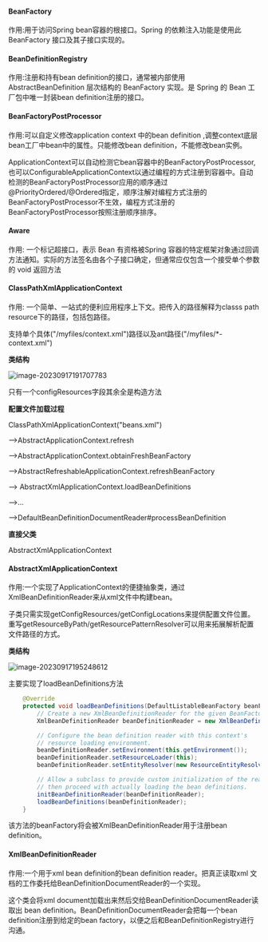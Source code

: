 #### BeanFactory

作用:用于访问Spring bean容器的根接口。Spring 的依赖注入功能是使用此 BeanFactory 接口及其子接口实现的。



#### BeanDefinitionRegistry

作用:注册和持有bean definition的接口，通常被内部使用 AbstractBeanDefinition 层次结构的 BeanFactory 实现。是 Spring 的 Bean 工厂包中唯一封装bean definition注册的接口。



#### BeanFactoryPostProcessor

作用:可以自定义修改application context 中的bean definition ,调整context底层bean工厂中bean中的属性。只能修改bean definition，不能修改bean实例。

ApplicationContext可以自动检测它bean容器中的BeanFactoryPostProcessor,也可以ConfigurableApplicationContext以通过编程的方式注册到容器中。自动检测的BeanFactoryPostProcessor应用的顺序通过@PriorityOrdered/@Ordered指定，顺序注解对编程方式注册的BeanFactoryPostProcessor不生效，编程方式注册的BeanFactoryPostProcessor按照注册顺序排序。

#### Aware

作用: 一个标记超接口，表示 Bean 有资格被Spring 容器的特定框架对象通过回调方法通知。实际的方法签名由各个子接口确定，但通常应仅包含一个接受单个参数的 void 返回方法



#### ClassPathXmlApplicationContext

作用: 一个简单、一站式的便利应用程序上下文。把传入的路径解释为classs path resource下的路径，包括包路径。

支持单个具体("/myfiles/context.xml")路径以及ant路径("/myfiles/*-context.xml")

**类结构** 

![image-20230917191707783](C:\Users\yan\AppData\Roaming\Typora\typora-user-images\image-20230917191707783.png)

只有一个configResources字段其余全是构造方法



**配置文件加载过程**

ClassPathXmlApplicationContext("beans.xml")

-->AbstractApplicationContext.refresh

-->AbstractApplicationContext.obtainFreshBeanFactory

-->AbstractRefreshableApplicationContext.refreshBeanFactory

--> AbstractXmlApplicationContext.loadBeanDefinitions

-->...

-->DefaultBeanDefinitionDocumentReader#processBeanDefinition



**直接父类**

AbstractXmlApplicationContext





#### AbstractXmlApplicationContext

作用:一个实现了ApplicationContext的便捷抽象类，通过XmlBeanDefinitionReader来从xml文件中构建bean。

子类只需实现getConfigResources/getConfigLocations来提供配置文件位置。重写getResourceByPath/getResourcePatternResolver可以用来拓展解析配置文件路径的方式。

**类结构**

![image-20230917195248612](C:\Users\yan\AppData\Roaming\Typora\typora-user-images\image-20230917195248612.png)

主要实现了loadBeanDefinitions方法

```java
	@Override
	protected void loadBeanDefinitions(DefaultListableBeanFactory beanFactory) throws BeansException, IOException {
		// Create a new XmlBeanDefinitionReader for the given BeanFactory.
		XmlBeanDefinitionReader beanDefinitionReader = new XmlBeanDefinitionReader(beanFactory);

		// Configure the bean definition reader with this context's
		// resource loading environment.
		beanDefinitionReader.setEnvironment(this.getEnvironment());
		beanDefinitionReader.setResourceLoader(this);
		beanDefinitionReader.setEntityResolver(new ResourceEntityResolver(this));

		// Allow a subclass to provide custom initialization of the reader,
		// then proceed with actually loading the bean definitions.
		initBeanDefinitionReader(beanDefinitionReader);
		loadBeanDefinitions(beanDefinitionReader);
	}
```

该方法的beanFactory将会被XmlBeanDefinitionReader用于注册bean definition。



#### XmlBeanDefinitionReader

作用:一个用于xml bean definition的bean definition reader。把真正读取xml 文档的工作委托给BeanDefinitionDocumentReader的一个实现。

这个类会将xml document加载出来然后交给BeanDefinitionDocumentReader读取出 bean definition。BeanDefinitionDocumentReader会把每一个bean definition注册到给定的bean factory，以便之后和BeanDefinitionRegistry进行沟通。







